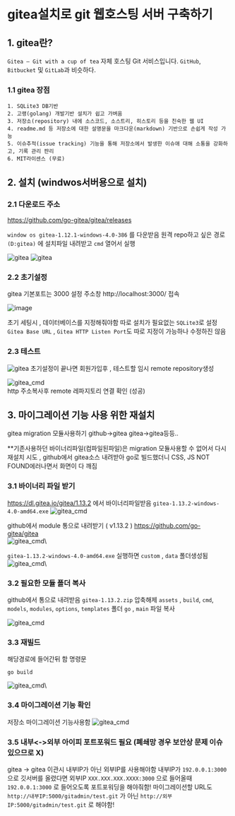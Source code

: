 # gitea설치로 git 웹호스팅 서버 구축하기

## 1. gitea란?
```Gitea – Git with a cup of tea```
자체 호스팅 Git 서비스입니다. ```GitHub```, ```Bitbucket``` 및 ```GitLab```과 비슷하다.

### 1.1 gitea 장점
	1. SQLite3 DB기반
	2. 고랭(golang) 개발기반 설치가 쉽고 가벼움
	3. 저장소(repository) 내에 소스코드, 소스트리, 히스토리 등을 친숙한 웹 UI
	4. readme.md 등 저장소에 대한 설명문을 마크다운(markdown) 기반으로 손쉽게 작성 가능
	5. 이슈추적(issue tracking) 기능을 통해 저장소에서 발생한 이슈애 대해 소통을 강화하고, 기록 관리 퍈리
	6. MIT라이센스 (무료)


## 2. 설치 (windwos서버용으로 설치)
### 2.1 다운로드 주소
https://github.com/go-gitea/gitea/releases

```window os gitea-1.12.1-windows-4.0-386``` 를 다운받음
원격 repo하고 싶은 경로 ```(D:gitea)``` 에 설치파일 내려받고 ```cmd``` 열어서 실행

![gitea](/SRC/gitea_cmd.PNG)
![gitea](/SRC/gitea_cmd2.PNG)


### 2.2 초기설정
gitea 기본포트는 3000 설정
주소창 http://localhost:3000/ 접속

![image](https://user-images.githubusercontent.com/35352703/174438380-dfe1efab-eca8-406f-947e-cecd39e2da9f.png)

초기 세팅시 , 데이터베이스를 지정해줘야함 
따로 설치가 필요없는 ```SQLite3```로 설정 
```Gitea Base URL``` , ```Gitea HTTP Listen Port```도 따로 지정이 가능하나 수정하진 않음

### 2.3 테스트
![gitea](/SRC/gitea_repo.PNG)
초기설정이 끝나면 회원가입후 , 테스트할 임시 remote repository생성

![gitea_cmd](/SRC/gitea_test.PNG)\
http 주소복사후 remote 레파지토리 연결 확인 (성공)

## 3. 마이그레이션 기능 사용 위한 재설치
gitea migration 모듈사용하기
github->gitea gitea->gitea등등..

**기존사용하던 바이너리파일(컴파일된파일)은 migration 모듈사용할 수 없어서 다시 재설치 시도 , github에서 gitea소스 내려받아 go로 빌드했더니 CSS, JS NOT FOUND에러나면서 화면이 다 깨짐

### 3.1 바이너리 파일 받기
https://dl.gitea.io/gitea/1.13.2  에서 바이너리파일받음
```gitea-1.13.2-windows-4.0-amd64.exe```
![gitea_cmd](/SRC/GIT/1.gitea_1.PNG)

github에서 module 통으로 내려받기 ( v1.13.2 )
https://github.com/go-gitea/gitea  
![gitea_cmd](/SRC/GIT/1.gitea_2.PNG)\


```gitea-1.13.2-windows-4.0-amd64.exe``` 실행하면
```custom``` , ```data``` 폴더생성됨
![gitea_cmd](/SRC/GIT/1.gitea_3.PNG)\

### 3.2 필요한 모듈 폴더 복사
github에서 통으로 내려받음 ```gitea-1.13.2.zip``` 압축해제
```assets``` , ```build```, ```cmd```, ```models```, ```modules```, ```options```, ```templates``` 폴더
```go``` , ```main``` 파일 복사 

![gitea_cmd](/SRC/GIT/1.gitea_4.PNG)

### 3.3 재빌드
해당경로에 들어간뒤 함 명령문
```
go build
```
![gitea_cmd](/SRC/GIT/1.gitea_5.PNG)\

### 3.4 마이그레이션 기능 확인
저장소 마이그레이션 기능사용함
![gitea_cmd](/SRC/GIT/1.gitea_6.PNG)

### 3.5 내부<->외부 아이피 포트포워드 필요 (폐쇄망 경우 보안상 문제 이슈 있으므로 X)
gitea -> gitea 이관시
내부IP가 아닌 외부IP를 사용해야함
내부IP가 ```192.0.0.1:3000``` 으로 깃서버를 올렸다면
외부IP ```XXX.XXX.XXX.XXXX:3000``` 으로 들어올때 ```192.0.0.1:3000``` 로 들어오도록 포트포워딩을 해야줘함!
마이그레이션할 URL도 ```http://내부IP:5000/gitadmin/test.git``` 가 아닌 ```http://외부IP:5000/gitadmin/test.git``` 로 해야함!


